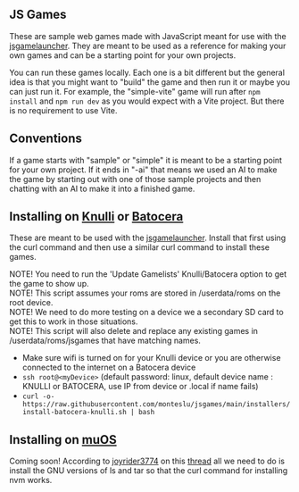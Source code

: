 ## JS Games

These are sample web games made with JavaScript meant for use with the [jsgamelauncher](https://github.com/monteslu/jsgamelauncher). They are meant to be used as a reference for making your own games and can be a starting point for your own projects.

You can run these games locally. Each one is a bit different but the general idea is that you might want to "build" the game and then run it or maybe you can just run it. For example, the "simple-vite" game will run after `npm install` and `npm run dev` as you would expect with a Vite project. But there is no requirement to use Vite.

## Conventions

If a game starts with "sample" or "simple" it is meant to be a starting point for your own project. If it ends in "-ai" that means we used an AI to make the game by starting out with one of those sample projects and then chatting with an AI to make it into a finished game.

## Installing on [Knulli](https://knulli.org/) or [Batocera](https://batocera.org/)

These are meant to be used with the [jsgamelauncher](https://github.com/monteslu/jsgamelauncher). Install that first using the curl command and then use a similar curl command to install these games.

NOTE! You need to run the 'Update Gamelists' Knulli/Batocera option to get the game to show up.<br>
NOTE! This script assumes your roms are stored in /userdata/roms on the root device.<br>
NOTE! We need to do more testing on a device we a secondary SD card to get this to work in those situations.<br>
NOTE! This script will also delete and replace any existing games in /userdata/roms/jsgames that have matching names.<br>

- Make sure wifi is turned on for your Knulli device or you are otherwise connected to the internet on a Batocera device
- `ssh root@<myDevice>` (default password: linux, default device name : KNULLI or BATOCERA, use IP from device or <myDevice>.local if name fails)
- `curl -o- https://raw.githubusercontent.com/monteslu/jsgames/main/installers/install-batocera-knulli.sh | bash`

## Installing on [muOS](https://muos.dev/)

Coming soon! According to [joyrider3774](https://www.reddit.com/user/joyrider3774/) on this [thread](https://www.reddit.com/r/ANBERNIC/comments/1hsyv9n/comment/m5e2zsy/?context=3) all we need to do is install the GNU versions of ls and tar so that the curl command for installing nvm works.
